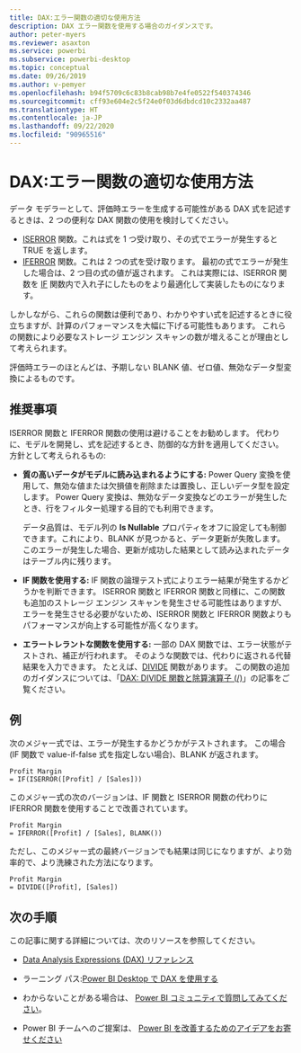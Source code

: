 ```yaml
---
title: DAX:エラー関数の適切な使用方法
description: DAX エラー関数を使用する場合のガイダンスです。
author: peter-myers
ms.reviewer: asaxton
ms.service: powerbi
ms.subservice: powerbi-desktop
ms.topic: conceptual
ms.date: 09/26/2019
ms.author: v-pemyer
ms.openlocfilehash: b94f5709c6c83b8cab98b7e4fe0522f540374346
ms.sourcegitcommit: cff93e604e2c5f24e0f03d6dbdcd10c2332aa487
ms.translationtype: HT
ms.contentlocale: ja-JP
ms.lasthandoff: 09/22/2020
ms.locfileid: "90965516"
---
```

# <a name="dax-appropriate-use-of-error-functions"></a>DAX:エラー関数の適切な使用方法

データ モデラーとして、評価時エラーを生成する可能性がある DAX 式を記述するときは、2 つの便利な DAX 関数の使用を検討してください。

- [ISERROR](/dax/iserror-function-dax) 関数。これは式を 1 つ受け取り、その式でエラーが発生すると TRUE を返します。
- [IFERROR](/dax/iferror-function-dax) 関数。これは 2 つの式を受け取ります。 最初の式でエラーが発生した場合は、2 つ目の式の値が返されます。 これは実際には、ISERROR 関数を [IF](/dax/if-function-dax) 関数内で入れ子にしたものをより最適化して実装したものになります。

しかしながら、これらの関数は便利であり、わかりやすい式を記述するときに役立ちますが、計算のパフォーマンスを大幅に下げる可能性もあります。 これらの関数により必要なストレージ エンジン スキャンの数が増えることが理由として考えられます。

評価時エラーのほとんどは、予期しない BLANK 値、ゼロ値、無効なデータ型変換によるものです。

## <a name="recommendations"></a>推奨事項

ISERROR 関数と IFERROR 関数の使用は避けることをお勧めします。 代わりに、モデルを開発し、式を記述するとき、防御的な方針を適用してください。 方針として考えられるもの:

- **質の高いデータがモデルに読み込まれるようにする:** Power Query 変換を使用して、無効な値または欠損値を削除または置換し、正しいデータ型を設定します。 Power Query 変換は、無効なデータ変換などのエラーが発生したとき、行をフィルター処理する目的でも利用できます。

    データ品質は、モデル列の **Is Nullable** プロパティをオフに設定しても制御できます。これにより、BLANK が見つかると、データ更新が失敗します。 このエラーが発生した場合、更新が成功した結果として読み込まれたデータはテーブル内に残ります。
- **IF 関数を使用する:** IF 関数の論理テスト式によりエラー結果が発生するかどうかを判断できます。 ISERROR 関数と IFERROR 関数と同様に、この関数も追加のストレージ エンジン スキャンを発生させる可能性はありますが、エラーを発生させる必要がないため、ISERROR 関数と IFERROR 関数よりもパフォーマンスが向上する可能性が高くなります。
- **エラートレラントな関数を使用する:** 一部の DAX 関数では、エラー状態がテストされ、補正が行われます。 そのような関数では、代わりに返される代替結果を入力できます。 たとえば、[DIVIDE](/dax/divide-function-dax) 関数があります。 この関数の追加のガイダンスについては、「[DAX: DIVIDE 関数と除算演算子 (/)](dax-divide-function-operator.md)」の記事をご覧ください。

## <a name="example"></a>例

次のメジャー式では、エラーが発生するかどうかがテストされます。 この場合 (IF 関数で value-if-false 式を指定しない場合)、BLANK が返されます。

```dax
Profit Margin
= IF(ISERROR([Profit] / [Sales]))
```

このメジャー式の次のバージョンは、IF 関数と ISERROR 関数の代わりに IFERROR 関数を使用することで改善されています。

```dax
Profit Margin
= IFERROR([Profit] / [Sales], BLANK())
```

ただし、このメジャー式の最終バージョンでも結果は同じになりますが、より効率的で、より洗練された方法になります。

```dax
Profit Margin
= DIVIDE([Profit], [Sales])
```

## <a name="next-steps"></a>次の手順

この記事に関する詳細については、次のリソースを参照してください。

- [Data Analysis Expressions (DAX) リファレンス](/dax/)

- ラーニング パス:[Power BI Desktop で DAX を使用する](/learn/paths/dax-power-bi/)
- わからないことがある場合は、 [Power BI コミュニティで質問してみてください](https://community.powerbi.com/)。
- Power BI チームへのご提案は、 [Power BI を改善するためのアイデアをお寄せください](https://ideas.powerbi.com)